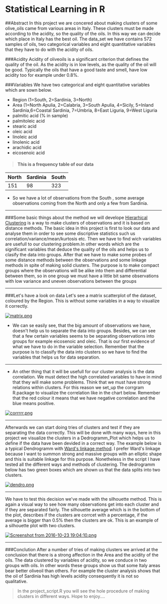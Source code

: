 # Statistical Learning in R

##Abstract
In this project we are concered about making clusters of some olive_oils came from various areas in Italy. These clusters must be made 
according to the acidity, so the quality of the oils. In this way we can decide which place in Italy has the best oil.
The data_set we have contains 572 samples of oils, two categorical variables and eight quantitative variables that they have to do with the acidity of oils.

###Acidity
Acidity of oliveoils is a significant criterion that defines the quality of the oil. As the acidity is in low levels, as the  quality of the oil will be good.
Typically the oils that have a good taste and smell, have low acidity too for example under 0.8%. 

###Variables
We have two categorical and eight quantitative variables which are sown below. 

+ Region (1=South, 2=Sardinia, 3=North)
+ Area (1=North Apulia, 2=Calabria, 3=South Apulia, 4=Sicily, 5=Inland Sardinia,6=Coastal Sardinia, 7=Umbria, 8=East Liguria, 9=West Liguria
+ palmitic acid (% in sample)
+ palmitoleic acid
+ stearic acid
+ oleic acid
+ linoleic acid
+ linolenic acid
+ arachidic acid
+ eicosenoic acid

> #### This is a frequency table of our data

|North | Sardinia | South |
|-------|----------|------|
|151    |   98     |  323 |

+ So we have a lot of observations from the South , some average observations coming from the North and only a few from Sardinia.

----

###Some basic things about the method we will develope
[Hierarhical Clustering](http://www.saedsayad.com/clustering_hierarchical.htm) is a way to make clusters of observations and it is based on distance methods.
The basic idea in this project is first to look our data and analyse them in order to see some discriptive statistics such us correlation/variance/mean/kurtosis etc.
Then we have to find wich variables are usefull to our clustering problem.In other words which are the significant variables that deduce the quality of the oils and helps us to clasify the data into groups.
After that we have to make some probes of some distance methods between the observations and some linkage methods in spite of making solid clusters.
The purpose is to make compact groups where the observations will be alike into them and differential between them, so in one group we must have a little bit same observations with low variance and uneven observations between the groups

-----

###Let's have a look on data
Let's see a matrix scatterplot of the dataset, coloured by the Region. This is without some variables in a way to visualize it correctly.

[![matrix.png](https://s12.postimg.org/kaathasz1/matrix.png)](https://postimg.org/image/4othxch0p/)

+ We can se easily see, that the big amount of observations we have, doesn't help us to separate the data into groups. Besides, we can see that a few certain variables seems to be separating observations into groups for example eicosenoic and oleic.
That is our first evidence of what we have to do in the variable selection. 
Remember that the purpose is to classify the data into clusters so we have to find the variables that helps us for data separation.

----

+ An other thing that it will be usefull for our cluster analysis is the data correlation. We must detect the high correlated variables to have in mind that they will make some problems. Think that we must have strong relations within clusters.
For this reason we set_up the corrgram R.package to visualize the correlation like in the chart below. Remember that the red colour it means that we have negative correlation and the blue means positive.

[![corrrrr.png](https://s13.postimg.org/ekd1cgz13/corrrrr.png)](https://postimg.org/image/q9h10fpzn/)

----

Afterwards we can start doing tries of clusters and test if they are separating the data correctly. 
This will be done with many ways, here in this project we visualize the clusters in a Dedrogramm_Plot which helps us to define if the data have been devided in a correct way.
The example below is a typical Dendrogramm with [Ward's linkage method](https://en.wikipedia.org/wiki/Ward%27s_method).
I prefer Ward's linkage because I want to summon strong and massive groups with an elliptic shape and this is suitable linkage for this purpose. 
Nonetheless in the script I have tested all the different ways and methods of clustering.
The dedrogramm below has two green boxes which are shown us that the data splits into two clusters. 

[![dendro.png](https://s14.postimg.org/dywr0yk69/dendro.png)](https://postimg.org/image/gg8i8842l/)

----

We have to test this decision we've made with the silhouette method. 
This is again a visual way to see how many observations get into each cluster and if they are separated fairly.
The silhouette average which is in the bottom of the plot, describes if the clusters are corrcet with a percentage, if the average is bigger than 0.5% then the clusters are ok.
This is an example of a silhouette plot with two clusters.

[![Screenshot from 2016-10-23 19:04:10.png](https://s18.postimg.org/hf3ioakfd/Screenshot_from_2016_10_23_19_04_10.png)](https://postimg.org/image/p7u6g9qed/)

----

###Conclution
After a number of tries of making clusters we arrived at the conclusion that there is a strong affection in the Area and the acidity of the oils. The data clustered by variables of acidity, so we conduce in two groups with oils. In other words these groups show us that some Italy areas bear better oliveoil than others. For example the cluster analysis shows that the oil of Sardinia has high levels acidity consequently it is not so qualitative.

> In the project_script.R you will see the hole procedure of making clusters in different ways. Hope to enjoy....





